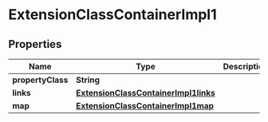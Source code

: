 

# ExtensionClassContainerImpl1


## Properties

| Name | Type | Description | Notes |
|------------ | ------------- | ------------- | -------------|
|**propertyClass** | **String** |  |  [optional] |
|**links** | [**ExtensionClassContainerImpl1links**](ExtensionClassContainerImpl1links.md) |  |  [optional] |
|**map** | [**ExtensionClassContainerImpl1map**](ExtensionClassContainerImpl1map.md) |  |  [optional] |



